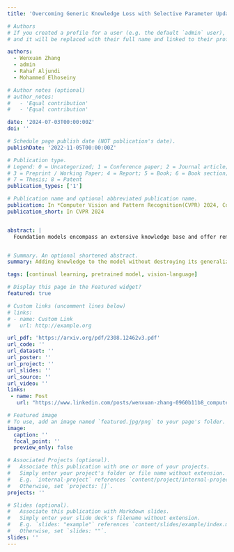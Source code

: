 ```yaml
---
title: 'Overcoming Generic Knowledge Loss with Selective Parameter Update'

# Authors
# If you created a profile for a user (e.g. the default `admin` user), write the username (folder name) here
# and it will be replaced with their full name and linked to their profile.

authors:
  - Wenxuan Zhang
  - admin
  - Rahaf Aljundi
  - Mohammed Elhoseiny

# Author notes (optional)
# author_notes:
#   - 'Equal contribution'
#   - 'Equal contribution'

date: '2024-07-03T00:00:00Z'
doi: ''

# Schedule page publish date (NOT publication's date).
publishDate: '2022-11-05T00:00:00Z'

# Publication type.
# Legend: 0 = Uncategorized; 1 = Conference paper; 2 = Journal article;
# 3 = Preprint / Working Paper; 4 = Report; 5 = Book; 6 = Book section;
# 7 = Thesis; 8 = Patent
publication_types: ['1']

# Publication name and optional abbreviated publication name.
publication: In *Computer Vision and Pattern Recognition(CVPR) 2024, Conference Track*
publication_short: In CVPR 2024


abstract: |
  Foundation models encompass an extensive knowledge base and offer remarkable transferability. However, this knowledge becomes outdated or insufficient over time. The challenge lies in continuously updating foundation models to accommodate novel information while retaining their original capabilities. Leveraging the fact that foundation models have initial knowledge on various tasks and domains, we propose a novel approach that, instead of updating all parameters equally, localizes the updates to a sparse set of parameters relevant to the task being learned. We strike a balance between efficiency and new task performance, while maintaining the transferability and generalizability of foundation models. We extensively evaluate our method on foundational vision-language models with a diverse spectrum of continual learning tasks. Our method achieves improvements on the accuracy of the newly learned tasks up to 7% while preserving the pretraining knowledge with a negligible decrease of 0.9% on a representative control set accuracy.


# Summary. An optional shortened abstract.
summary: Adding knowledge to the model without destroying its generalization by finetuning small set of parameters

tags: [continual learning, pretrained model, vision-language]

# Display this page in the Featured widget?
featured: true

# Custom links (uncomment lines below)
# links:
# - name: Custom Link
#   url: http://example.org

url_pdf: 'https://arxiv.org/pdf/2308.12462v3.pdf'
url_code: ''
url_dataset: ''
url_poster: ''
url_project: ''
url_slides: ''
url_source: ''
url_video: ''
links:
 - name: Post
   url: "https://www.linkedin.com/posts/wenxuan-zhang-0960b11b8_computervision-cvpr-activity-7168926489835479040-z513?utm_source=social_share_send&utm_medium=member_desktop_web&rcm=ACoAACRIsOYBRvazcHnS89JUNQDZoIDYBy_R59o"

# Featured image
# To use, add an image named `featured.jpg/png` to your page's folder.
image:
  caption: ''
  focal_point: ''
  preview_only: false

# Associated Projects (optional).
#   Associate this publication with one or more of your projects.
#   Simply enter your project's folder or file name without extension.
#   E.g. `internal-project` references `content/project/internal-project/index.md`.
#   Otherwise, set `projects: []`.
projects: ''

# Slides (optional).
#   Associate this publication with Markdown slides.
#   Simply enter your slide deck's filename without extension.
#   E.g. `slides: "example"` references `content/slides/example/index.md`.
#   Otherwise, set `slides: ""`.
slides: ''
---
```

<!-- 
{{% callout note %}}
Click the _Cite_ button above to demo the feature to enable visitors to import publication metadata into their reference management software.
{{% /callout %}}

{{% callout note %}}
Create your slides in Markdown - click the _Slides_ button to check out the example.
{{% /callout %}}

Supplementary notes can be added here, including [code, math, and images](https://wowchemy.com/docs/writing-markdown-latex/). -->
